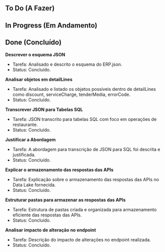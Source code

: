 ## To Do (A Fazer)

## In Progress (Em Andamento)

## Done (Concluído)

**Descrever o esquema JSON**
- Tarefa: Analisado e descrito o esquema do ERP.json.
- Status: Concluído.

**Analisar objetos em detailLines**
- Tarefa: Analisado e listado os objetos possíveis dentro de detailLines como discount, serviceCharge, tenderMedia, errorCode.
- Status: Concluído.

**Transcrever JSON para Tabelas SQL**
- Tarefa: JSON transcrito para tabelas SQL com foco em operações de restaurante.
- Status: Concluído.

**Justificar a Abordagem**
- Tarefa: A abordagem para transcrição de JSON para SQL foi descrita e justificada.
- Status: Concluído.

**Explicar o armazenamento das respostas das APIs**
- Tarefa: Explicação sobre o armazenamento das respostas das APIs no Data Lake fornecida.
- Status: Concluído.

**Estruturar pastas para armazenar as respostas das APIs**
- Tarefa: Estrutura de pastas criada e organizada para armazenamento eficiente das respostas das APIs.
- Status: Concluído.

**Analisar impacto de alteração no endpoint**
- Tarefa: Descrição do impacto de alterações no endpoint realizada.
- Status: Concluído.
